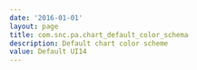 ```yaml
---
date: '2016-01-01'
layout: page
title: com.snc.pa.chart_default_color_schema
description: Default chart color scheme
value: Default UI14 
---
```

